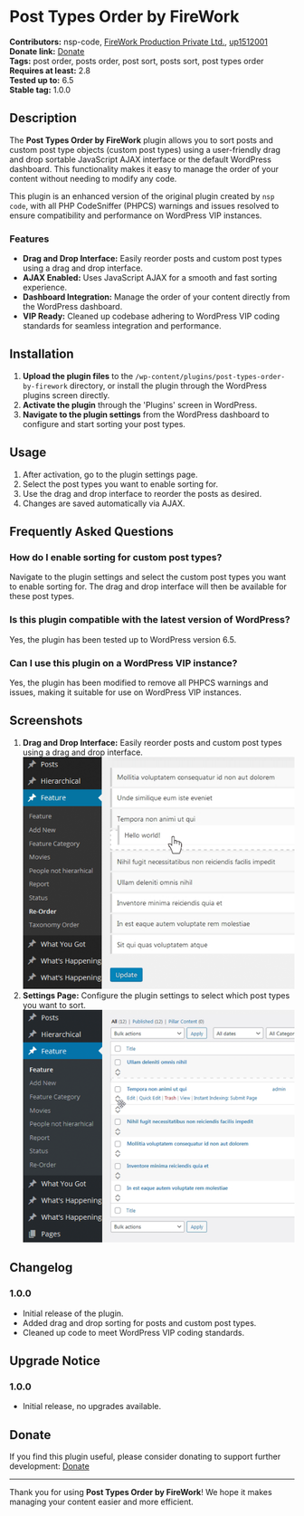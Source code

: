 # Post Types Order by FireWork

**Contributors:** nsp-code, [FireWork Production Private Ltd.](https://github.com/FireWork-Production-Private-Ltd), [up1512001](https://github.com/up1512001)
**Donate link:** [Donate](http://www.nsp-code.com/donate.php)  
**Tags:** post order, posts order, post sort, posts sort, post types order  
**Requires at least:** 2.8  
**Tested up to:** 6.5  
**Stable tag:** 1.0.0  

## Description

The **Post Types Order by FireWork** plugin allows you to sort posts and custom post type objects (custom post types) using a user-friendly drag and drop sortable JavaScript AJAX interface or the default WordPress dashboard. This functionality makes it easy to manage the order of your content without needing to modify any code.

This plugin is an enhanced version of the original plugin created by `nsp code`, with all PHP CodeSniffer (PHPCS) warnings and issues resolved to ensure compatibility and performance on WordPress VIP instances.

### Features

- **Drag and Drop Interface:** Easily reorder posts and custom post types using a drag and drop interface.
- **AJAX Enabled:** Uses JavaScript AJAX for a smooth and fast sorting experience.
- **Dashboard Integration:** Manage the order of your content directly from the WordPress dashboard.
- **VIP Ready:** Cleaned up codebase adhering to WordPress VIP coding standards for seamless integration and performance.

## Installation

1. **Upload the plugin files** to the `/wp-content/plugins/post-types-order-by-firework` directory, or install the plugin through the WordPress plugins screen directly.
2. **Activate the plugin** through the 'Plugins' screen in WordPress.
3. **Navigate to the plugin settings** from the WordPress dashboard to configure and start sorting your post types.

## Usage

1. After activation, go to the plugin settings page.
2. Select the post types you want to enable sorting for.
3. Use the drag and drop interface to reorder the posts as desired.
4. Changes are saved automatically via AJAX.

## Frequently Asked Questions

### How do I enable sorting for custom post types?
Navigate to the plugin settings and select the custom post types you want to enable sorting for. The drag and drop interface will then be available for these post types.

### Is this plugin compatible with the latest version of WordPress?
Yes, the plugin has been tested up to WordPress version 6.5.

### Can I use this plugin on a WordPress VIP instance?
Yes, the plugin has been modified to remove all PHPCS warnings and issues, making it suitable for use on WordPress VIP instances.

## Screenshots

1. **Drag and Drop Interface:** Easily reorder posts and custom post types using a drag and drop interface.
   ![Drag and Drop Interface](./plugins/post-types-order-by-firework/screenshot-1.png)
2. **Settings Page:** Configure the plugin settings to select which post types you want to sort.
   ![Settings Page](./plugins/post-types-order-by-firework/screenshot-2.png)

## Changelog

### 1.0.0
- Initial release of the plugin.
- Added drag and drop sorting for posts and custom post types.
- Cleaned up code to meet WordPress VIP coding standards.

## Upgrade Notice

### 1.0.0
- Initial release, no upgrades available.

## Donate

If you find this plugin useful, please consider donating to support further development: [Donate](http://www.nsp-code.com/donate.php)

---

Thank you for using **Post Types Order by FireWork**! We hope it makes managing your content easier and more efficient.
